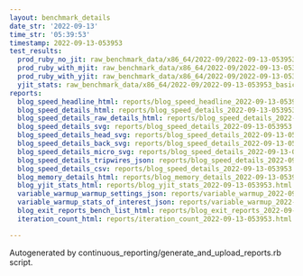 ```yaml
---
layout: benchmark_details
date_str: '2022-09-13'
time_str: '05:39:53'
timestamp: 2022-09-13-053953
test_results:
  prod_ruby_no_jit: raw_benchmark_data/x86_64/2022-09/2022-09-13-053953_basic_benchmark_prod_ruby_no_jit.json
  prod_ruby_with_mjit: raw_benchmark_data/x86_64/2022-09/2022-09-13-053953_basic_benchmark_prod_ruby_with_mjit.json
  prod_ruby_with_yjit: raw_benchmark_data/x86_64/2022-09/2022-09-13-053953_basic_benchmark_prod_ruby_with_yjit.json
  yjit_stats: raw_benchmark_data/x86_64/2022-09/2022-09-13-053953_basic_benchmark_yjit_stats.json
reports:
  blog_speed_headline_html: reports/blog_speed_headline_2022-09-13-053953.html
  blog_speed_details_html: reports/blog_speed_details_2022-09-13-053953.html
  blog_speed_details_raw_details_html: reports/blog_speed_details_2022-09-13-053953.raw_details.html
  blog_speed_details_svg: reports/blog_speed_details_2022-09-13-053953.svg
  blog_speed_details_head_svg: reports/blog_speed_details_2022-09-13-053953.head.svg
  blog_speed_details_back_svg: reports/blog_speed_details_2022-09-13-053953.back.svg
  blog_speed_details_micro_svg: reports/blog_speed_details_2022-09-13-053953.micro.svg
  blog_speed_details_tripwires_json: reports/blog_speed_details_2022-09-13-053953.tripwires.json
  blog_speed_details_csv: reports/blog_speed_details_2022-09-13-053953.csv
  blog_memory_details_html: reports/blog_memory_details_2022-09-13-053953.html
  blog_yjit_stats_html: reports/blog_yjit_stats_2022-09-13-053953.html
  variable_warmup_warmup_settings_json: reports/variable_warmup_2022-09-13-053953.warmup_settings.json
  variable_warmup_stats_of_interest_json: reports/variable_warmup_2022-09-13-053953.stats_of_interest.json
  blog_exit_reports_bench_list_html: reports/blog_exit_reports_2022-09-13-053953.bench_list.html
  iteration_count_html: reports/iteration_count_2022-09-13-053953.html

---
```

Autogenerated by continuous_reporting/generate_and_upload_reports.rb script.

